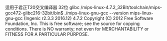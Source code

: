 适用于君正T20交叉编译器 32位 glibc
/mips-linux-4.7.2_32Bit/toolchain/mips-gcc472-glibc216-32bit/bin$ ./mips-linux-gnu-gcc --version
mips-linux-gnu-gcc (Ingenic r2.3.3 2016.12) 4.7.2
Copyright (C) 2012 Free Software Foundation, Inc.
This is free software; see the source for copying conditions.  There is NO
warranty; not even for MERCHANTABILITY or FITNESS FOR A PARTICULAR PURPOSE.



